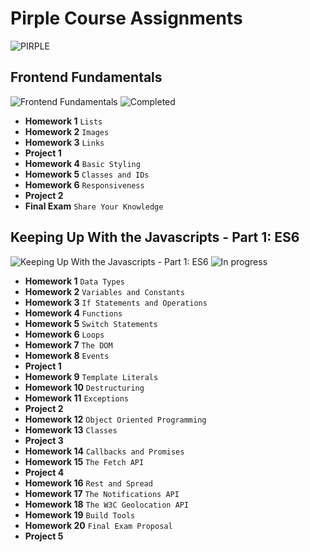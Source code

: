 # Pirple Course Assignments

![PIRPLE](https://scontent-mad1-1.xx.fbcdn.net/v/t1.0-9/40252557_1101536866667589_7194468742225461248_o.png?_nc_cat=107&_nc_ht=scontent-mad1-1.xx&oh=5f22c70c9178f1237aa0c79ca2276152&oe=5D31E43E)

## Frontend Fundamentals

![Frontend Fundamentals](https://img.shields.io/badge/Frontend_Fundamentals-HTML5_CSS3-e34f26.svg)
![Completed](https://img.shields.io/badge/-Finished-brightgreen.svg)

* **Homework 1** `Lists`
* **Homework 2** `Images`
* **Homework 3** `Links`
* **Project 1**
* **Homework 4** `Basic Styling`
* **Homework 5** `Classes and IDs`
* **Homework 6** `Responsiveness`
* **Project 2**
* **Final Exam** `Share Your Knowledge`

## Keeping Up With the Javascripts - Part 1: ES6

![Keeping Up With the Javascripts - Part 1: ES6](https://img.shields.io/badge/JavaScript-ES6-f7df1e.svg)
![In progress](https://img.shields.io/badge/-Studying-blueviolet.svg)

* **Homework 1** `Data Types`
* **Homework 2** `Variables and Constants`
* **Homework 3** `If Statements and Operations`
* **Homework 4** `Functions`
* **Homework 5** `Switch Statements`
* **Homework 6** `Loops`
* **Homework 7** `The DOM`
* **Homework 8** `Events`
* **Project 1**
* **Homework 9** `Template Literals`
* **Homework 10** `Destructuring`
* **Homework 11** `Exceptions`
* **Project 2**
* **Homework 12** `Object Oriented Programming`
* **Homework 13** `Classes`
* **Project 3**
* **Homework 14** `Callbacks and Promises`
* **Homework 15** `The Fetch API`
* **Project 4**
* **Homework 16** `Rest and Spread`
* **Homework 17** `The Notifications API`
* **Homework 18** `The W3C Geolocation API`
* **Homework 19** `Build Tools`
* **Homework 20** `Final Exam Proposal`
* **Project 5**
